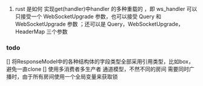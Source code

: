 1. rust 是如何 实现get(handler)中handler 的多种重载的 ，即 ws_handler 可以只接受一个 WebSocketUpgrade 参数，也可以接受 Query 和 WebSocketUpgrade 参数 ；还可以是 Query，WebSocketUpgrade，HeaderMap 三个参数
   
### todo
[] 将ResponseModel中的各种结构体的字段类型全部采用引用类型，比如box，避免一直clone
[] 使用多消费者多生产者 通道模型，不然不同的房间 需要同时广播时，由于所有房间使用一个全局变量来获取锁